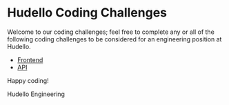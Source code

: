 # Hudello Coding Challenges

Welcome to our coding challenges; feel free to complete any or all of the following coding challenges to be considered for an engineering position at Hudello.

- [Frontend](https://github.com/Hudello/challenge-frontend)
- [API](https://github.com/Hudello/challenge-api)

Happy coding!

Hudello Engineering
